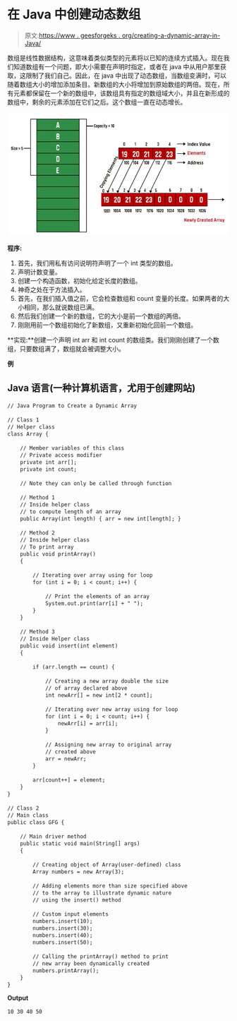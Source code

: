 # 在 Java 中创建动态数组

> 原文:[https://www . geesforgeks . org/creating-a-dynamic-array-in-Java/](https://www.geeksforgeeks.org/creating-a-dynamic-array-in-java/)

数组是线性数据结构，这意味着类似类型的元素将以已知的连续方式插入。现在我们知道数组有一个问题，即大小需要在声明时指定，或者在 java 中从用户那里获取，这限制了我们自己。因此，在 java 中出现了动态数组，当数组变满时，可以随着数组大小的增加添加条目。新数组的大小将增加到原始数组的两倍。现在，所有元素都保留在一个新的数组中，该数组具有指定的数组域大小，并且在新形成的数组中，剩余的元素添加在它们之后。这个数组一直在动态增长。

![](img/e170a71ba61cc201be7586f6b6c3751b.png)

**程序:**

1.  首先，我们用私有访问说明符声明了一个 int 类型的数组。
2.  声明计数变量。
3.  创建一个构造函数，初始化给定长度的数组。
4.  神奇之处在于方法插入。
5.  首先，在我们插入值之前，它会检查数组和 count 变量的长度。如果两者的大小相同，那么就说数组已满。
6.  然后我们创建一个新的数组，它的大小是前一个数组的两倍。
7.  刚刚用前一个数组初始化了新数组，又重新初始化回前一个数组。

**实现:**创建一个声明 int arr 和 int count 的数组类。我们刚刚创建了一个数组，只要数组满了，数组就会被调整大小。

**例**

## Java 语言(一种计算机语言，尤用于创建网站)

```
// Java Program to Create a Dynamic Array

// Class 1
// Helper class
class Array {

    // Member variables of this class
    // Private access modifier
    private int arr[];
    private int count;

    // Note they can only be called through function

    // Method 1
    // Inside helper class
    // to compute length of an array
    public Array(int length) { arr = new int[length]; }

    // Method 2
    // Inside helper class
    // To print array
    public void printArray()
    {

        // Iterating over array using for loop
        for (int i = 0; i < count; i++) {

            // Print the elements of an array
            System.out.print(arr[i] + " ");
        }
    }

    // Method 3
    // Inside Helper class
    public void insert(int element)
    {

        if (arr.length == count) {

            // Creating a new array double the size
            // of array declared above
            int newArr[] = new int[2 * count];

            // Iterating over new array using for loop
            for (int i = 0; i < count; i++) {
                newArr[i] = arr[i];
            }

            // Assigning new array to original array
            // created above
            arr = newArr;
        }

        arr[count++] = element;
    }
}

// Class 2
// Main class
public class GFG {

    // Main driver method
    public static void main(String[] args)
    {

        // Creating object of Array(user-defined) class
        Array numbers = new Array(3);

        // Adding elements more than size specified above
        // to the array to illustrate dynamic nature
        // using the insert() method

        // Custom input elements
        numbers.insert(10);
        numbers.insert(30);
        numbers.insert(40);
        numbers.insert(50);

        // Calling the printArray() method to print
        // new array been dynamically created
        numbers.printArray();
    }
}
```

**Output**

```
10 30 40 50 
```